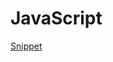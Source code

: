 # JavaScript

[Snippet](JavaScript%2086a773c8ee0d45bea8e6716192228603/Snippet%203c3e7ce3c81644a08eb3f3f73e2c2a8c.md)